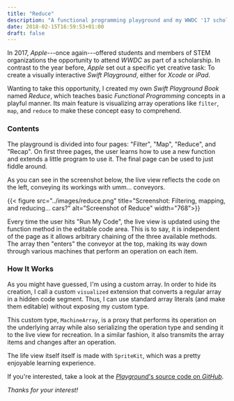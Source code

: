 ```yaml
---
title: "Reduce"
description: "A functional programming playground and my WWDC '17 scholarship submission."
date: 2018-02-15T16:59:53+01:00
draft: false
---
```


In 2017, _Apple_---once again---offered students and members of STEM organizations the opportunity to attend _WWDC_ as part of a scholarship. In contrast to the year before, _Apple_ set out a specific yet creative task: To create a visually interactive _Swift Playground_, either for _Xcode_ or _iPad_.

Wanting to take this opportunity, I created my own _Swift Playground Book_ named _Reduce_, which teaches basic _Functional Programming_ concepts in a playful manner. Its main feature is visualizing array operations like `filter`, `map`, and `reduce` to make these concept easy to comprehend.
<!--more-->

### Contents
The playground is divided into four pages: "Filter", "Map", "Reduce", and "Recap". On first three pages, the user learns how to use a new function and extends a little program to use it. The final page can be used to just fiddle around.

As you can see in the screenshot below, the live view reflects the code on the left, conveying its workings with umm... conveyors.

{{< figure src="../images/reduce.png" title="Screenshot: Filtering, mapping, and reducing… cars?" alt="Screenshot of Reduce" width="768">}}

Every time the user hits "Run My Code", the live view is updated using the function method in the editable code area. This is to say, it is independent of the page as it allows arbitrary chaining of the three available methods. The array then "enters" the conveyor at the top, making its way down through various machines that perform an operation on each item.

### How It Works
As you might have guessed, I'm using a custom array. In order to hide its creation, I call a custom `visualized` extension that converts a regular array in a hidden code segment. Thus, I can use standard array literals (and make them editable) without exposing my custom type.

This custom type, `MachineArray`, is a proxy that performs its operation on the underlying array while also serializing the operation type and sending it to the live view for recreation. In a similar fashion, it also transmits the array items and changes after an operation.

The life view itself itself is made with `SpriteKit`, which was a pretty enjoyable learning experience.

If you're interested, take a look at the [_Playground_'s source code on _GitHub_](https://github.com/stoeffn/Reduce/).

*Thanks for your interest!*
